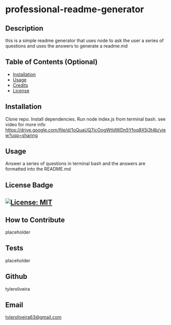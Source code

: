 # professional-readme-generator
## Description
this is a simple readme generator that uses node to ask the user a series of questions and uses the answers to generate a readme.md
## Table of Contents (Optional)
- [Installation](#installation)
- [Usage](#usage)
- [Credits](#credits)
- [License](#license)
## Installation
Clone repo. Install dependencies. Run node index.js from terminal bash.
see video for more info https://drive.google.com/file/d/1oQuaUQ7jcOogWtldWDn5Yfoq8X5i3t4b/view?usp=sharing
## Usage
Answer a series of questions in terminal bash and the answers are formatted into the README.md
## License Badge
[![License: MIT](https://img.shields.io/badge/License-MIT-yellow.svg)](https://opensource.org/licenses/MIT)
---
## How to Contribute
placeholder
## Tests
placeholder
## Github
tyleroliveira
## Email
tyleroliveira63@gmail.com
